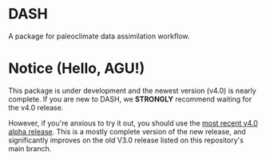 # DASH
A package for paleoclimate data assimilation workflow.

# **Notice** (Hello, AGU!)
This package is under development and the newest version (v4.0) is nearly complete. If you are new to DASH, we **STRONGLY** recommend waiting for the v4.0 release. 

However, if you're anxious to try it out, you should use the [most recent v4.0 alpha release](https://github.com/JonKing93/DASH/releases/tag/v4.0.0-alpha-5.0.6). This is a mostly complete version of the new release, and significantly improves on the old V3.0 release listed on this repository's main branch.
